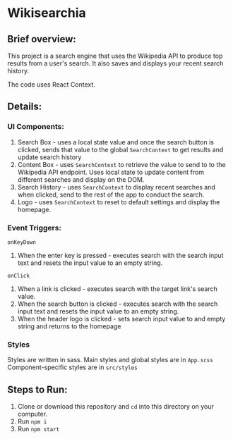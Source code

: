 # Wikisearchia

## Brief overview:

This project is a search engine that uses the Wikipedia API to produce top results from a user's search. It also saves and displays your recent search history.

The code uses React Context.

## Details:

### UI Components:
1. Search Box - uses a local state value and once the search button is clicked, sends that value to the global `SearchContext` to get results and update search history
2. Content Box - uses `SearchContext` to retrieve the value to send to to the Wikipedia API endpoint. Uses local state to update content from different searches and display on the DOM.
3. Search History - uses `SearchContext` to display recent searches and when clicked, send to the rest of the app to conduct the search.
4. Logo - uses `SearchContext` to reset to default settings and display the homepage.

### Event Triggers:
`onKeyDown`
1. When the enter key is pressed - executes search with the search input text and resets the input value to an empty string.

`onClick`
1. When a link is clicked - executes search with the target link's search value.
2. When the search button is clicked - executes search with the search input text and resets the input value to an empty string.
3. When the header logo is clicked - sets search input value to and empty string and returns to the homepage

### Styles
Styles are written in sass.
Main styles and global styles are in `App.scss`
Component-specific styles are in `src/styles`

## Steps to Run:
1. Clone or download this repository and `cd` into this directory on your computer.
2. Run `npm i`
3. Run `npm start` 

